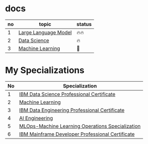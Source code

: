 # docs

|no|topic|status|
|---|---|---|
|1|[Large Language Model](./llm)|🔥🔥|
|2|[Data Science](./ds)|🔥|
|3|[Machine Learning](./ml)|🙂|

# My Specializations

|No|Specialization|
|---|---|
|1|[IBM Data Science Professional Certificate](https://www.coursera.org/professional-certificates/ibm-data-science#courses)|
|2|[Machine Learning](https://www.coursera.org/specializations/machine-learning-introduction)|
|3|[IBM Data Engineering Professional Certificate](https://www.coursera.org/professional-certificates/ibm-data-engineer#courses)|
|4|[AI Engineering](https://www.coursera.org/specializations/ai-engineering#courses)|
|5|[MLOps-Machine Learning Operations Specialization](https://www.coursera.org/specializations/mlops-machine-learning-duke)|
|6|[IBM Mainframe Developer Professional Certificate](https://www.coursera.org/professional-certificates/ibm-mainframe-developer)|

